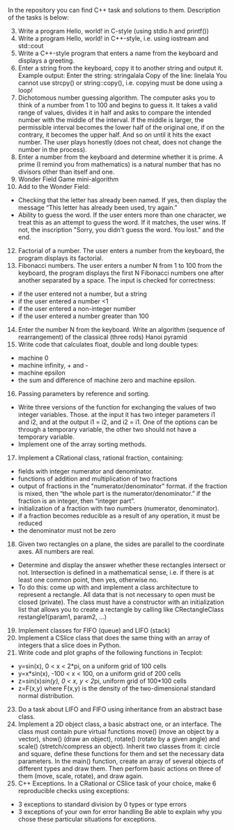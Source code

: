 In the repository you can find С++ task and solutions to them. Description of the tasks is below:

3. Write a program Hello, world! in C-style (using stdio.h and printf())
5. Write a program Hello, world! in C++-style, i.e. using iostream and std::cout
6. Write a C++-style program that enters a name from the keyboard and displays a greeting.
7. Enter a string from the keyboard, copy it to another string and output it. Example output:
Enter the string: stringalala
Copy of the line: linelala
You cannot use strcpy() or string::copy(), i.e. copying must be done using a loop!
8. Dichotomous number guessing algorithm. The computer asks you to think of a number from 1 to 100 and begins to guess it. It takes a valid range of values, divides it in half and asks to compare the intended number with the middle of the interval. If the middle is larger, the permissible interval becomes the lower half of the original one, if on the contrary, it becomes the upper half. And so on until it hits the exact number. The user plays honestly (does not cheat, does not change the number in the process).
9. Enter a number from the keyboard and determine whether it is prime. A prime (I remind you from mathematics) is a natural number that has no divisors other than itself and one.
10. Wonder Field Game mini-algorithm
11. Add to the Wonder Field:
- Checking that the letter has already been named. If yes, then display the message “This letter has already been used, try again.”
- Ability to guess the word. If the user enters more than one character, we treat this as an attempt to guess the word. If it matches, the user wins. If not, the inscription "Sorry, you didn't guess the word. You lost." and the end.
12. Factorial of a number. The user enters a number from the keyboard, the program displays its factorial.
13. Fibonacci numbers. The user enters a number N from 1 to 100 from the keyboard, the program displays the first N Fibonacci numbers one after another separated by a space. The input is checked for correctness:
- if the user entered not a number, but a string
- if the user entered a number <1
- if the user entered a non-integer number
- if the user entered a number greater than 100
14. Enter the number N from the keyboard. Write an algorithm (sequence of rearrangement) of the classical (three rods) Hanoi pyramid
15. Write code that calculates float, double and long double types:
- machine 0
- machine infinity, + and -
- machine epsilon
- the sum and difference of machine zero and machine epsilon.
16. Passing parameters by reference and sorting.
- Write three versions of the function for exchanging the values ​​of two integer variables. Those. at the input it has two integer parameters i1 and i2, and at the output i1 = i2, and i2 = i1. One of the options can be through a temporary variable, the other two should not have a temporary variable.
- Implement one of the array sorting methods.
17. Implement a CRational class, rational fraction, containing:
- fields with integer numerator and denominator.
- functions of addition and multiplication of two fractions
- output of fractions in the "numerator/denominator" format. if the fraction is mixed, then “the whole part is the numerator/denominator.” if the fraction is an integer, then “integer part”.
- initialization of a fraction with two numbers (numerator, denominator).
- if a fraction becomes reducible as a result of any operation, it must be reduced
- the denominator must not be zero
18. Given two rectangles on a plane, the sides are parallel to the coordinate axes. All numbers are real.
- Determine and display the answer whether these rectangles intersect or not. Intersection is defined in a mathematical sense, i.e. if there is at least one common point, then yes, otherwise no.
- To do this: come up with and implement a class architecture to represent a rectangle. All data that is not necessary to open must be closed (private). The class must have a constructor with an initialization list that allows you to create a rectangle by calling like
CRectangleClass restangle1(param1, param2, ...)
19. Implement classes for FIFO (queue) and LIFO (stack)
20. Implement a CSlice class that does the same thing with an array of integers that a slice does in Python.
22. Write code and plot graphs of the following functions in Tecplot:
- y=sin(x), 0 < x < 2*pi, on a uniform grid of 100 cells
- y=x*sin(x), -100 < x < 100, on a uniform grid of 200 cells
- z=sin(x)*sin(y), 0 < x, y < 2*pi, uniform grid of 100*100 cells
- z=F(x,y) where F(x,y) is the density of the two-dimensional standard normal distribution.
23. Do a task about LIFO and FIFO using inheritance from an abstract base class.
24. Implement a 2D object class, a basic abstract one, or an interface. The class must contain pure virtual functions move() (move an object by a vector), show() (draw an object), rotate() (rotate by a given angle) and scale() (stretch/compress an object). Inherit two classes from it: circle and square, define these functions for them and set the necessary data parameters. In the main() function, create an array of several objects of different types and draw them. Then perform basic actions on three of them (move, scale, rotate), and draw again.
25. C++ Exceptions. In a CRational or CSlice task of your choice, make 6 reproducible checks using exceptions:
- 3 exceptions to standard division by 0 types or type errors
- 3 exceptions of your own for error handling
Be able to explain why you chose these particular situations for exceptions.
